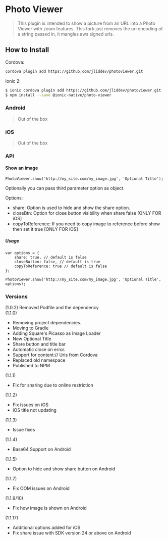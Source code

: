 # Photo Viewer  
> This plugin is intended to show a picture from an URL into a Photo Viewer with zoom features.
> This fork just removes the uri encoding of a string passed in, it mangles aws signed urls.

## How to Install

Cordova:
```bash
cordova plugin add https://github.com/jliddev/photoviewer.git
```

Ionic 2:
```bash
$ ionic cordova plugin add https://github.com/jliddev/photoviewer.git
$ npm install --save @ionic-native/photo-viewer
```

### Android
> Out of the box

### iOS
> Out of the box


### API

#### Show an image

```
PhotoViewer.show('http://my_site.com/my_image.jpg', 'Optional Title');
```

Optionally you can pass third parameter option as object.

Options:
* share: Option is used to hide and show the share option.
* closeBtn: Option for close button visibility when share false [ONLY FOR iOS]
* copyToReference: If you need to copy image to reference before show then set it true [ONLY FOR iOS]

##### Usage

```
var options = {
    share: true, // default is false
    closeButton: false, // default is true
    copyToReference: true // default is false
};

PhotoViewer.show('http://my_site.com/my_image.jpg', 'Optional Title', options);
```

### Versions  
(1.0.2) Removed Podfile and the dependency  
(1.1.0)
- Removing project dependencies.  
- Moving to Gradle  
- Adding Square's Picasso as Image Loader  
- New Optional Title
- Share button and title bar
- Automatic close on error.
- Support for content:// Uris from Cordova
- Replaced old namespace
- Published to NPM  

(1.1.1)
- Fix for sharing due to online restriction

(1.1.2)
- Fix issues on iOS
- iOS title not updating

(1.1.3)
- Issue fixes

(1.1.4)
- Base64 Support on Android

(1.1.5)
- Option to hide and show share button on Android

(1.1.7)  
- Fix OOM issues on Android

(1.1.9/10)  
- Fix how image is shown on Android

(1.1.17)  
- Additional options added for iOS
- Fix share issue with SDK version 24 or above on Android
